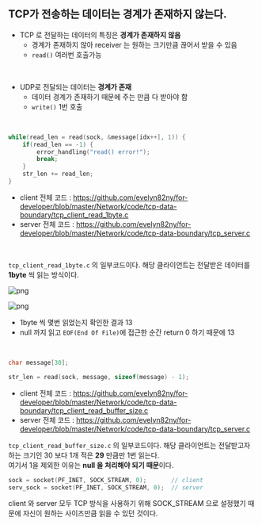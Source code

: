## TCP가 전송하는 데이터는 경계가 존재하지 않는다.

- TCP 로 전달하는 데이터의 특징은 **경계가 존재하지 않음**
  - 경계가 존재하지 않아 receiver 는 원하는 크기만큼 끊어서 받을 수 있음
  - ```read()``` 여러번 호출가능
<br>

- UDP로 전달되는 데이터는 **경계가 존재**
  - 데이터 경계가 존재하기 때문에 주는 만큼 다 받아야 함
  - ```write()``` 1번 호출

<br>

```c
while(read_len = read(sock, &message[idx++], 1)) {
    if(read_len == -1) {
		error_handling("read() error!");
		break;
	}
	str_len += read_len;
}
```

- client 전체 코드 : https://github.com/evelyn82ny/for-developer/blob/master/Network/code/tcp-data-boundary/tcp_client_read_1byte.c
- server 전체 코드 : https://github.com/evelyn82ny/for-developer/blob/master/Network/code/tcp-data-boundary/tcp_server.c

<br>

```tcp_client_read_1byte.c``` 의 일부코드이다. 해당 클라이언트는 전달받은 데이터를 **1byte** 씩 읽는 방식이다.<br>

![png](/Network/_img/tcp_result.png)<br>

![png](/Network/_img/helloworld_length.png)<br>

- 1byte 씩 몇번 읽었는지 확인한 결과 13
- null 까지 읽고 ```EOF(End Of File)```에 접근한 순간 return 0 하기 때문에 13

<br>

```c
char message[30];

str_len = read(sock, message, sizeof(message) - 1);
```

- client 전체 코드 : https://github.com/evelyn82ny/for-developer/blob/master/Network/code/tcp-data-boundary/tcp_client_read_buffer_size.c
- server 전체 코드 : https://github.com/evelyn82ny/for-developer/blob/master/Network/code/tcp-data-boundary/tcp_server.c

```tcp_client_read_buffer_size.c``` 의 일부코드이다. 해당 클라이언트는 전달받고자 하는 크기인 30 보다 1개 적은 **29** 만큼만 1번 읽는다.<br>
여기서 1을 제외한 이유는 **null 을 처리해야 되기 때문**이다.<br>

```c
sock = socket(PF_INET, SOCK_STREAM, 0);       // client
serv_sock = socket(PF_INET, SOCK_STREAM, 0);  // server
```
client 와 server 모두 TCP 방식을 사용하기 위해 SOCK_STREAM 으로 설정했기 때문에 자신이 원하는 사이즈만큼 읽을 수 있던 것이다.